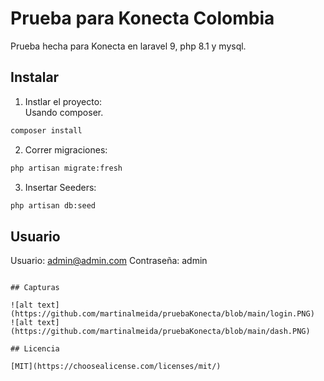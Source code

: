 # Prueba para Konecta Colombia

Prueba hecha para Konecta en laravel 9, php 8.1 y mysql.

## Instalar

1. Instlar el proyecto: <br />
   Usando composer.

```bash
composer install
```

2. Correr migraciones:

```bash
php artisan migrate:fresh
```

3. Insertar Seeders:

```bash
php artisan db:seed
```

## Usuario

Usuario: admin@admin.com Contraseña: admin

```

## Capturas

![alt text](https://github.com/martinalmeida/pruebaKonecta/blob/main/login.PNG)
![alt text](https://github.com/martinalmeida/pruebaKonecta/blob/main/dash.PNG)

## Licencia

[MIT](https://choosealicense.com/licenses/mit/)
```
